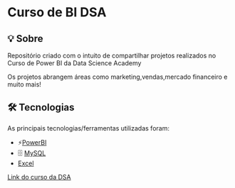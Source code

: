 ﻿# Curso de BI DSA

## 💡 Sobre
Repositório criado com o intuito de compartilhar projetos realizados no Curso de Power BI da Data Science Academy 

Os projetos abrangem áreas como marketing,vendas,mercado financeiro e muito mais!

## 🛠 Tecnologias
As principais tecnologias/ferramentas utilizadas foram:
- ⚡[PowerBI](https://www.java.com/)
- 🗄 [MySQL](https://www.mysql.com/)
-    [Excel](https://excel.cloud.microsoft/pt-br/)

[Link do curso da DSA](https://www.datascienceacademy.com.br/path-player?courseid=microsoft-power-bi-para-business-intelligence-e-data-science)

